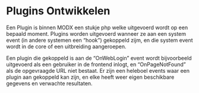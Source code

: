 # Plugins Ontwikkelen

Een Plugin is binnen MODX een stukje php welke uitgevoerd wordt op een bepaald moment. Plugins worden uitgevoerd wanneer ze aan een system event (in andere systemen een “hook”) gekoppeld zijm, en die system event wordt in de core of een uitbreiding aangeroepen.

Een plugin die gekoppeld is aan de “OnWebLogin” event wordt bijvoorbeeld uitgevoerd als een gebruiker in de frontend inlogt, en “OnPageNotFound” als de opgevraagde URL niet bestaat. Er zijn een heleboel events waar een plugin aan gekoppeld kan zijn, en elke heeft weer eigen beschikbare gegevens en verwachte resultaten.